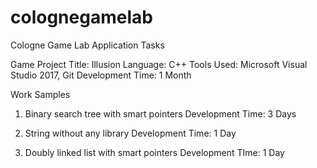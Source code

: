 # colognegamelab
Cologne Game Lab Application Tasks

Game Project
Title: Illusion
Language: C++
Tools Used: Microsoft Visual Studio 2017, Git
Development Time: 1 Month

Work Samples
1. Binary search tree with smart pointers
Development Time: 3 Days

2. String without any library
Development Time: 1 Day

3. Doubly linked list with smart pointers
Development TIme: 1 Day
